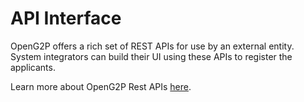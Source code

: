 # API Interface

OpenG2P offers a rich set of REST APIs for use by an external entity. System integrators can build their UI using these APIs to register the applicants.&#x20;

Learn more about OpenG2P Rest APIs [here](../../api.md).
